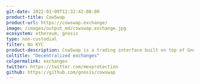 ```yaml
---
git-date: 2022-01-09T12:32:42-08:00
product-title: CowSwap
product-url: https://cowswap.exchange/
image: /images/output_md/cowswap.exchange.jpg
ecosystem: ethereum, gnosis
type: non-custodial
filter: No KYC
product-description: CowSwap is a trading interface built on top of Gnosis Protocol v2. It allows you to buy and sell tokens using gas-less orders that are settled peer-to-peer among its users or into any on-chain liquidity source while providing MEV protection.
coltitle: "Decentralized exchanges"
colpermalink: exchanges
twitter: https://twitter.com/mevprotection
github: https://github.com/gnosis/cowswap
---
```

